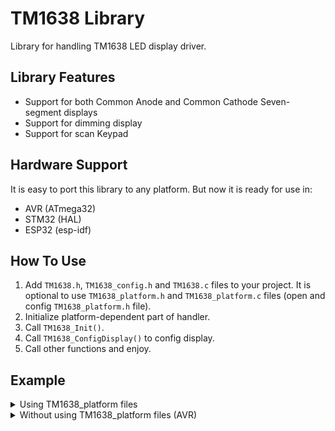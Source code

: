 # TM1638 Library
Library for handling TM1638 LED display driver.

## Library Features
-   Support for both Common Anode and Common Cathode Seven-segment displays
-   Support for dimming display
-   Support for scan Keypad

## Hardware Support
It is easy to port this library to any platform. But now it is ready for use in:
- AVR (ATmega32)
- STM32 (HAL)
- ESP32 (esp-idf)

## How To Use
1. Add `TM1638.h`, `TM1638_config.h` and `TM1638.c` files to your project.  It is optional to use `TM1638_platform.h` and `TM1638_platform.c` files (open and config `TM1638_platform.h` file).
2. Initialize platform-dependent part of handler.
4. Call `TM1638_Init()`.
5. Call `TM1638_ConfigDisplay()` to config display.
6. Call other functions and enjoy.

## Example
<details>
<summary>Using TM1638_platform files</summary>

```c
#include <stdio.h>
#include "TM1638.h"
#include "TM1638_platform.h"

int main(void)
{
  TM1638_Handler_t Handler;

  TM1638_Platform_Init(&Handler);
  TM1638_Init(&Handler, TM1638DisplayTypeComCathode);
  TM1638_ConfigDisplay(&Handler, 7, TM1638DisplayStateON);

  while (1)
  {
    // Display the number 8 and Decimal Point in the SEG1 
    TM1638_SetSingleDigit_HEX(&Handler, 8 | TM1638DecimalPoint, 0);
  }

  TM1638_DeInit(&Handler);
  return 0;
}
```
</details>


<details>
<summary>Without using TM1638_platform files (AVR)</summary>

```c
#include <stdio.h>
#include <avr/io.h>
#define F_CPU 8000000
#include <util/delay.h>
#include "TM1638.h"

#define TM1638_DIO_DDR   DDRA
#define TM1638_DIO_PORT  PORTA
#define TM1638_DIO_PIN   PINA
#define TM1638_DIO_NUM   0

#define TM1638_CLK_DDR   DDRA
#define TM1638_CLK_PORT  PORTA
#define TM1638_CLK_NUM   1

#define TM1638_STB_DDR   DDRA
#define TM1638_STB_PORT  PORTA
#define TM1638_STB_NUM   2


static void
TM1638_PlatformInit(void)
{
  TM1638_CLK_DDR |= (1<<TM1638_CLK_NUM);
  TM1638_DIO_DDR |= (1<<TM1638_DIO_NUM);
  TM1638_STB_DDR |= (1<<TM1638_STB_NUM);
}

static void
TM1638_PlatformDeInit(void)
{
  TM1638_CLK_DDR &= ~(1<<TM1638_CLK_NUM);
  TM1638_CLK_PORT &= ~(1<<TM1638_CLK_NUM);
  TM1638_DIO_DDR &= ~(1<<TM1638_DIO_NUM);
  TM1638_DIO_PORT &= ~(1<<TM1638_DIO_NUM);
  TM1638_STB_DDR &= ~(1<<TM1638_STB_NUM);
  TM1638_STB_PORT &= ~(1<<TM1638_STB_NUM);
}

static void
TM1638_DioConfigOut(void)
{
  TM1638_DIO_DDR |= (1<<TM1638_DIO_NUM);
}

static void
TM1638_DioConfigIn(void)
{
  TM1638_DIO_DDR &= ~(1<<TM1638_DIO_NUM);
}

static void
TM1638_DioWrite(uint8_t Level)
{
  if (Level)
    TM1638_DIO_PORT |= (1<<TM1638_DIO_NUM);
  else
    TM1638_DIO_PORT &= ~(1<<TM1638_DIO_NUM);
}

static uint8_t
TM1638_DioRead(void)
{
  uint8_t Result = 1;
  Result = (TM1638_DIO_PIN & (1 << TM1638_DIO_NUM)) ? 1 : 0;
  return Result;
}

static void
TM1638_ClkWrite(uint8_t Level)
{
  if (Level)
    TM1638_CLK_PORT |= (1<<TM1638_CLK_NUM);
  else
    TM1638_CLK_PORT &= ~(1<<TM1638_CLK_NUM);
}

static void
TM1638_StbWrite(uint8_t Level)
{
  if (Level)
    TM1638_STB_PORT |= (1<<TM1638_STB_NUM);
  else
    TM1638_STB_PORT &= ~(1<<TM1638_STB_NUM);
}

static void
TM1638_DelayUs(uint8_t Delay)
{
  for (; Delay; --Delay)
    _delay_us(1);
}


int main(void)
{
  TM1638_Handler_t Handler;

  Handler.PlatformInit = TM1638_PlatformInit;
  Handler.PlatformDeInit = TM1638_PlatformDeInit;
  Handler.DioConfigOut = TM1638_DioConfigOut;
  Handler.DioConfigIn = TM1638_DioConfigIn;
  Handler.DioWrite = TM1638_DioWrite;
  Handler.DioRead = TM1638_DioRead;
  Handler.ClkWrite = TM1638_ClkWrite;
  Handler.StbWrite = TM1638_StbWrite;
  Handler.DelayUs = TM1638_DelayUs;

  TM1638_Init(&Handler, TM1638DisplayTypeComCathode);
  TM1638_ConfigDisplay(&Handler, 7, TM1638DisplayStateON);

  while (1)
  {
    // Display the number 8 and Decimal Point in the SEG1 
    TM1638_SetSingleDigit_HEX(&Handler, 8 | TM1638DecimalPoint, 0);
  }

  TM1638_DeInit(&Handler);
  return 0;
}
```
</details>
